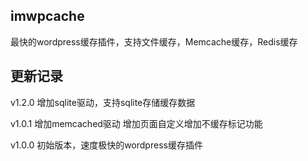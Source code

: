 ## imwpcache ##
最快的wordpress缓存插件，支持文件缓存，Memcache缓存，Redis缓存

## 更新记录 ##

v1.2.0
增加sqlite驱动，支持sqlite存储缓存数据

v1.0.1
增加memcached驱动
增加页面自定义增加不缓存标记功能

v1.0.0
初始版本，速度极快的wordpress缓存插件 